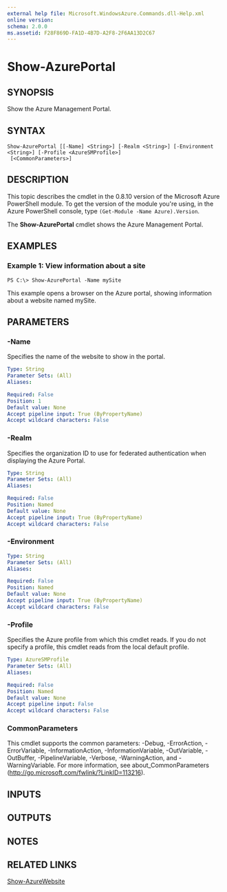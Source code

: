 ```yaml
---
external help file: Microsoft.WindowsAzure.Commands.dll-Help.xml
online version: 
schema: 2.0.0
ms.assetid: F28F869D-FA1D-4B7D-A2F8-2F6AA13D2C67
---
```


# Show-AzurePortal

## SYNOPSIS
Show the Azure Management Portal.

## SYNTAX

```
Show-AzurePortal [[-Name] <String>] [-Realm <String>] [-Environment <String>] [-Profile <AzureSMProfile>]
 [<CommonParameters>]
```

## DESCRIPTION
This topic describes the cmdlet in the 0.8.10 version of the Microsoft Azure PowerShell module.
To get the version of the module you're using, in the Azure PowerShell console, type `(Get-Module -Name Azure).Version`.

The **Show-AzurePortal** cmdlet shows the Azure Management Portal.

## EXAMPLES

### Example 1: View information about a site
```
PS C:\> Show-AzurePortal -Name mySite
```

This example opens a browser on the Azure portal, showing information about a website named mySite.

## PARAMETERS

### -Name
Specifies the name of the website to show in the portal.

```yaml
Type: String
Parameter Sets: (All)
Aliases: 

Required: False
Position: 1
Default value: None
Accept pipeline input: True (ByPropertyName)
Accept wildcard characters: False
```

### -Realm
Specifies the organization ID to use for federated authentication when displaying the Azure Portal.

```yaml
Type: String
Parameter Sets: (All)
Aliases: 

Required: False
Position: Named
Default value: None
Accept pipeline input: True (ByPropertyName)
Accept wildcard characters: False
```

### -Environment

```yaml
Type: String
Parameter Sets: (All)
Aliases: 

Required: False
Position: Named
Default value: None
Accept pipeline input: True (ByPropertyName)
Accept wildcard characters: False
```

### -Profile
Specifies the Azure profile from which this cmdlet reads.
If you do not specify a profile, this cmdlet reads from the local default profile.

```yaml
Type: AzureSMProfile
Parameter Sets: (All)
Aliases: 

Required: False
Position: Named
Default value: None
Accept pipeline input: False
Accept wildcard characters: False
```

### CommonParameters
This cmdlet supports the common parameters: -Debug, -ErrorAction, -ErrorVariable, -InformationAction, -InformationVariable, -OutVariable, -OutBuffer, -PipelineVariable, -Verbose, -WarningAction, and -WarningVariable. For more information, see about_CommonParameters (http://go.microsoft.com/fwlink/?LinkID=113216).

## INPUTS

## OUTPUTS

## NOTES

## RELATED LINKS

[Show-AzureWebsite](./Show-AzureWebsite.md)


